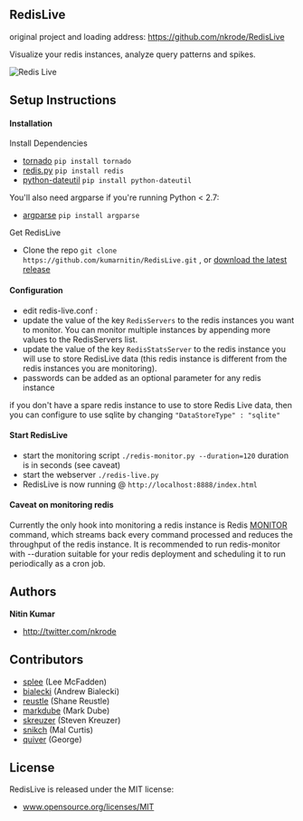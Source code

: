 RedisLive
---------
original project and loading address: https://github.com/nkrode/RedisLive

Visualize your redis instances, analyze query patterns and spikes.

![Redis Live](https://github.com/kumarnitin/RedisLive/blob/master/design/redis-live.png?raw=true "Redis Live")

Setup Instructions
------------------
#### Installation

Install Dependencies

+ [tornado](https://github.com/facebook/tornado) `pip install tornado`
+ [redis.py](https://github.com/andymccurdy/redis-py) `pip install redis`
+ [python-dateutil](http://labix.org/python-dateutil) `pip install python-dateutil`

You'll also need argparse if you're running Python < 2.7:

+ [argparse](http://code.google.com/p/argparse/) `pip install argparse`


Get RedisLive

+ Clone the repo `git clone https://github.com/kumarnitin/RedisLive.git` , or [download the latest release](https://github.com/kumarnitin/RedisLive/zipball/master)

#### Configuration

+ edit redis-live.conf :
+ update the value of the key `RedisServers` to the redis instances you want to monitor. You can monitor multiple instances by appending more values to the RedisServers list.
+ update the value of the key `RedisStatsServer` to the redis instance you will use to store RedisLive data (this redis instance is different from the redis instances you are monitoring).
+ passwords can be added as an optional parameter for any redis instance

if you don't have a spare redis instance to use to store Redis Live data, then you can configure to use sqlite by changing `"DataStoreType" : "sqlite"`

#### Start RedisLive

+ start the monitoring script `./redis-monitor.py --duration=120` duration is in seconds (see caveat)
+ start the webserver `./redis-live.py`
+ RedisLive is now running @ `http://localhost:8888/index.html`


#### Caveat on monitoring redis

Currently the only hook into monitoring a redis instance is Redis [MONITOR](http://redis.io/commands/monitor) command, which streams back every command processed and reduces the throughput of the redis instance. It is recommended to run redis-monitor with --duration suitable for your redis deployment and scheduling it to run periodically as a cron job.


Authors
-------

**Nitin Kumar**

+ http://twitter.com/nkrode

Contributors
------------
+ [splee](https://github.com/splee) (Lee McFadden)
+ [bialecki](https://github.com/bialecki) (Andrew Bialecki)
+ [reustle](https://github.com/reustle) (Shane Reustle)
+ [markdube](https://github.com/markdube) (Mark Dube)
+ [skreuzer](https://github.com/skreuzer) (Steven Kreuzer)
+ [snikch](https://github.com/snikch) (Mal Curtis)
+ [quiver](https://github.com/quiver) (George)

License
-------
RedisLive is released under the MIT license:
+ www.opensource.org/licenses/MIT
